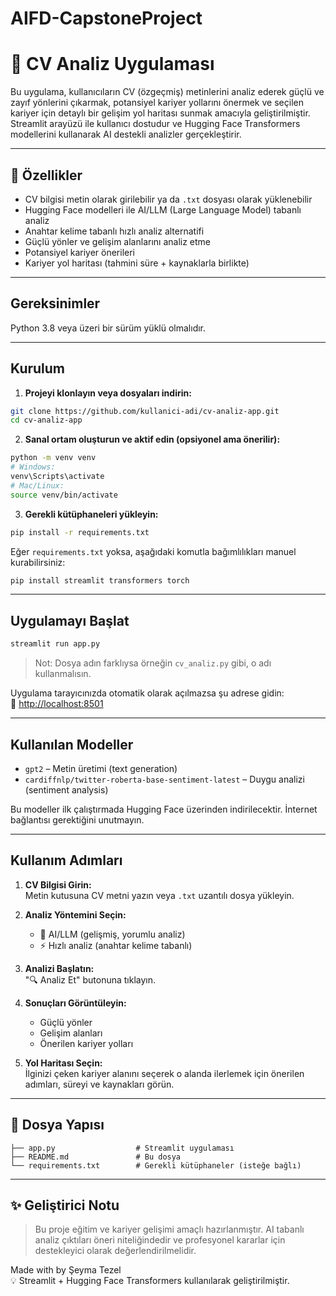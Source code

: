 # AIFD-CapstoneProject
# 📄 CV Analiz Uygulaması

Bu uygulama, kullanıcıların CV (özgeçmiş) metinlerini analiz ederek güçlü ve zayıf yönlerini çıkarmak, potansiyel kariyer yollarını önermek ve seçilen kariyer için detaylı bir gelişim yol haritası sunmak amacıyla geliştirilmiştir. Streamlit arayüzü ile kullanıcı dostudur ve Hugging Face Transformers modellerini kullanarak AI destekli analizler gerçekleştirir.

---

## 🚀 Özellikler

-  CV bilgisi metin olarak girilebilir ya da `.txt` dosyası olarak yüklenebilir
-  Hugging Face modelleri ile AI/LLM (Large Language Model) tabanlı analiz
-  Anahtar kelime tabanlı hızlı analiz alternatifi
-  Güçlü yönler ve  gelişim alanlarını analiz etme
-  Potansiyel kariyer önerileri
- Kariyer yol haritası (tahmini süre + kaynaklarla birlikte)

---

##  Gereksinimler

Python 3.8 veya üzeri bir sürüm yüklü olmalıdır.

---

##  Kurulum

1. **Projeyi klonlayın veya dosyaları indirin:**

```bash
git clone https://github.com/kullanici-adi/cv-analiz-app.git
cd cv-analiz-app
```

2. **Sanal ortam oluşturun ve aktif edin (opsiyonel ama önerilir):**

```bash
python -m venv venv
# Windows:
venv\Scripts\activate
# Mac/Linux:
source venv/bin/activate
```

3. **Gerekli kütüphaneleri yükleyin:**

```bash
pip install -r requirements.txt
```

Eğer `requirements.txt` yoksa, aşağıdaki komutla bağımlılıkları manuel kurabilirsiniz:

```bash
pip install streamlit transformers torch
```

---

##  Uygulamayı Başlat

```bash
streamlit run app.py
```

> Not: Dosya adın farklıysa örneğin `cv_analiz.py` gibi, o adı kullanmalısın.

Uygulama tarayıcınızda otomatik olarak açılmazsa şu adrese gidin:  
📍 [http://localhost:8501](http://localhost:8501)

---

##  Kullanılan Modeller

- `gpt2` – Metin üretimi (text generation)
- `cardiffnlp/twitter-roberta-base-sentiment-latest` – Duygu analizi (sentiment analysis)

Bu modeller ilk çalıştırmada Hugging Face üzerinden indirilecektir. İnternet bağlantısı gerektiğini unutmayın.

---

##  Kullanım Adımları

1. **CV Bilgisi Girin:**  
   Metin kutusuna CV metni yazın veya `.txt` uzantılı dosya yükleyin.

2. **Analiz Yöntemini Seçin:**  
   - 🤖 AI/LLM (gelişmiş, yorumlu analiz)  
   - ⚡ Hızlı analiz (anahtar kelime tabanlı)

3. **Analizi Başlatın:**  
   "🔍 Analiz Et" butonuna tıklayın.

4. **Sonuçları Görüntüleyin:**  
   - Güçlü yönler
   - Gelişim alanları
   - Önerilen kariyer yolları

5. **Yol Haritası Seçin:**  
   İlginizi çeken kariyer alanını seçerek o alanda ilerlemek için önerilen adımları, süreyi ve kaynakları görün.

---

## 📂 Dosya Yapısı

```
├── app.py                  # Streamlit uygulaması
├── README.md               # Bu dosya
└── requirements.txt        # Gerekli kütüphaneler (isteğe bağlı)
```

---



## ✨ Geliştirici Notu

> Bu proje eğitim ve kariyer gelişimi amaçlı hazırlanmıştır. AI tabanlı analiz çıktıları öneri niteliğindedir ve profesyonel kararlar için destekleyici olarak değerlendirilmelidir.

Made with by Şeyma Tezel  
💡 Streamlit + Hugging Face Transformers kullanılarak geliştirilmiştir.

